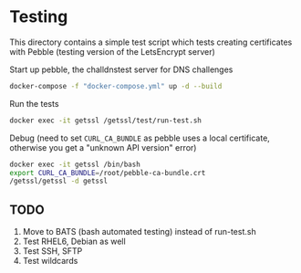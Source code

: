 # Testing

This directory contains a simple test script which tests creating
certificates with Pebble (testing version of the LetsEncrypt server)

Start up pebble, the challdnstest server for DNS challenges

```sh
docker-compose -f "docker-compose.yml" up -d --build
```

Run the tests

```sh
docker exec -it getssl /getssl/test/run-test.sh
```

Debug (need to set `CURL_CA_BUNDLE` as pebble uses a local certificate,
otherwise you get a "unknown API version" error)

```sh
docker exec -it getssl /bin/bash
export CURL_CA_BUNDLE=/root/pebble-ca-bundle.crt
/getssl/getssl -d getssl
```

## TODO

1. Move to BATS (bash automated testing) instead of run-test.sh
2. Test RHEL6, Debian as well
3. Test SSH, SFTP
4. Test wildcards
